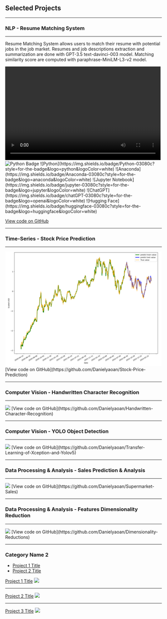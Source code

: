## Selected Projects

---

### NLP - Resume Matching System

---
Resume Matching System allows users to match their resume with potential jobs in the job market. Resumes and job descriptions extraction and summarization are done with GPT-3.5 text-davinci-003 model. Matching similarity score are computed with paraphrase-MiniLM-L3-v2 model.

<video controls width="500" height="300">
  <source src="images/Resume_Matching_System.mp4" type="video/mp4">
  Your browser does not support the video tag.
</video>

<img src="https://img.shields.io/badge/Python-03080c?style=for-the-badge&logo=python&logoColor=white" alt="Python Badge" style="width: 100px; height: 40px;">
![Python](https://img.shields.io/badge/Python-03080c?style=for-the-badge&logo=python&logoColor=white)
![Anaconda](https://img.shields.io/badge/Anaconda-03080c?style=for-the-badge&logo=anaconda&logoColor=white)
![Jupyter Notebook](https://img.shields.io/badge/jupyter-03080c?style=for-the-badge&logo=jupyter&logoColor=white)
![ChatGPT](https://img.shields.io/badge/chatGPT-03080c?style=for-the-badge&logo=openai&logoColor=white)
![Hugging Face](https://img.shields.io/badge/huggingface-03080c?style=for-the-badge&logo=huggingface&logoColor=white)

[View code on GitHub](https://github.com/Danielyaoan/Resume-Matching-System)

---

### Time-Series - Stock Price Prediction

---


<img src="images/stock price.png?raw=true"/>
[View code on GitHub](https://github.com/Danielyaoan/Stock-Price-Prediction)

---

### Computer Vision - Handwritten Character Recognition

---


<img src="images/dummy_thumbnail.jpg?raw=true"/>
[View code on GitHub](https://github.com/Danielyaoan/Handwritten-Character-Recognition)

---

### Computer Vision - YOLO Object Detection

---


<img src="images/dummy_thumbnail.jpg?raw=true"/>
[View code on GitHub](https://github.com/Danielyaoan/Transfer-Learning-of-Xception-and-Yolov5)

---

### Data Processing & Analysis - Sales Prediction & Analysis
---


<img src="images/dummy_thumbnail.jpg?raw=true"/>
[View code on GitHub](https://github.com/Danielyaoan/Supermarket-Sales)

---
### Data Processing & Analysis - Features Dimensionality Reduction
---


<img src="images/dummy_thumbnail.jpg?raw=true"/>
[View code on GitHub](https://github.com/Danielyaoan/Dimensionality-Reductions)

---

### Category Name 2

- [Project 1 Title](http://example.com/)
- [Project 2 Title](http://example.com/)

[Project 1 Title](/sample_page)
<img src="images/dummy_thumbnail.jpg?raw=true"/>

---
[Project 2 Title](/pdf/sample_presentation.pdf)
<img src="images/dummy_thumbnail.jpg?raw=true"/>

---
[Project 3 Title](http://example.com/)
<img src="images/dummy_thumbnail.jpg?raw=true"/>


